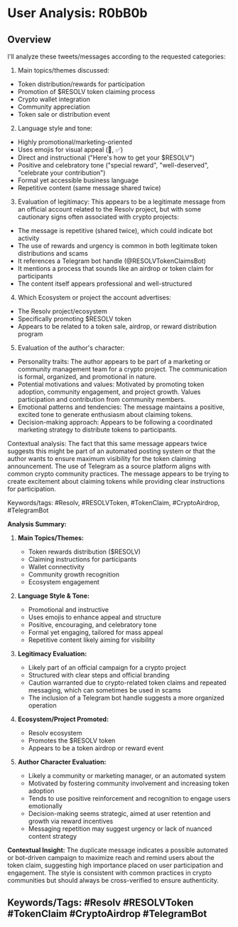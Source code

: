 # User Analysis: R0bB0b

## Overview

<think>
I'll analyze these tweets/messages according to the requested categories:

1. Main topics/themes discussed:
- Token distribution/rewards for participation
- Promotion of $RESOLV token claiming process
- Crypto wallet integration
- Community appreciation
- Token sale or distribution event

2. Language style and tone:
- Highly promotional/marketing-oriented
- Uses emojis for visual appeal (🎁, ✅)
- Direct and instructional ("Here's how to get your $RESOLV")
- Positive and celebratory tone ("special reward", "well-deserved", "celebrate your contribution")
- Formal yet accessible business language
- Repetitive content (same message shared twice)

3. Evaluation of legitimacy:
This appears to be a legitimate message from an official account related to the Resolv project, but with some cautionary signs often associated with crypto projects:
- The message is repetitive (shared twice), which could indicate bot activity
- The use of rewards and urgency is common in both legitimate token distributions and scams
- It references a Telegram bot handle (@RESOLVTokenClaimsBot)
- It mentions a process that sounds like an airdrop or token claim for participants
- The content itself appears professional and well-structured

4. Which Ecosystem or project the account advertises:
- The Resolv project/ecosystem
- Specifically promoting $RESOLV token
- Appears to be related to a token sale, airdrop, or reward distribution program

5. Evaluation of the author's character:
- Personality traits: The author appears to be part of a marketing or community management team for a crypto project. The communication is formal, organized, and promotional in nature.
- Potential motivations and values: Motivated by promoting token adoption, community engagement, and project growth. Values participation and contribution from community members.
- Emotional patterns and tendencies: The message maintains a positive, excited tone to generate enthusiasm about claiming tokens.
- Decision-making approach: Appears to be following a coordinated marketing strategy to distribute tokens to participants.

Contextual analysis:
The fact that this same message appears twice suggests this might be part of an automated posting system or that the author wants to ensure maximum visibility for the token claiming announcement. The use of Telegram as a source platform aligns with common crypto community practices. The message appears to be trying to create excitement about claiming tokens while providing clear instructions for participation.

Keywords/tags:
#Resolv, #RESOLVToken, #TokenClaim, #CryptoAirdrop, #TelegramBot
</think>

**Analysis Summary:**

1. **Main Topics/Themes:**
   - Token rewards distribution ($RESOLV)
   - Claiming instructions for participants
   - Wallet connectivity
   - Community growth recognition
   - Ecosystem engagement

2. **Language Style & Tone:**
   - Promotional and instructive
   - Uses emojis to enhance appeal and structure
   - Positive, encouraging, and celebratory tone
   - Formal yet engaging, tailored for mass appeal
   - Repetitive content likely aiming for visibility

3. **Legitimacy Evaluation:**
   - Likely part of an official campaign for a crypto project
   - Structured with clear steps and official branding
   - Caution warranted due to crypto-related token claims and repeated messaging, which can sometimes be used in scams
   - The inclusion of a Telegram bot handle suggests a more organized operation

4. **Ecosystem/Project Promoted:**
   - Resolv ecosystem
   - Promotes the $RESOLV token
   - Appears to be a token airdrop or reward event

5. **Author Character Evaluation:**
   - Likely a community or marketing manager, or an automated system
   - Motivated by fostering community involvement and increasing token adoption
   - Tends to use positive reinforcement and recognition to engage users emotionally
   - Decision-making seems strategic, aimed at user retention and growth via reward incentives
   - Messaging repetition may suggest urgency or lack of nuanced content strategy

**Contextual Insight:**
The duplicate message indicates a possible automated or bot-driven campaign to maximize reach and remind users about the token claim, suggesting high importance placed on user participation and engagement. The style is consistent with common practices in crypto communities but should always be cross-verified to ensure authenticity.

**Keywords/Tags:**
#Resolv #RESOLVToken #TokenClaim #CryptoAirdrop #TelegramBot
---
